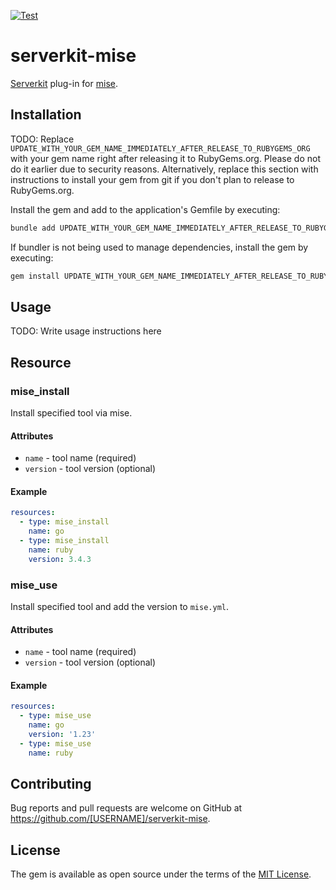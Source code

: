 [![Test](https://github.com/serverkit/serverkit-mise/actions/workflows/test.yml/badge.svg)](https://github.com/serverkit/serverkit-mise/actions/workflows/test.yml)

# serverkit-mise

[Serverkit](https://github.com/serverkit/serverkit) plug-in for [mise](https://github.com/jdx/mise).

## Installation

TODO: Replace `UPDATE_WITH_YOUR_GEM_NAME_IMMEDIATELY_AFTER_RELEASE_TO_RUBYGEMS_ORG` with your gem name right after releasing it to RubyGems.org. Please do not do it earlier due to security reasons. Alternatively, replace this section with instructions to install your gem from git if you don't plan to release to RubyGems.org.

Install the gem and add to the application's Gemfile by executing:

```bash
bundle add UPDATE_WITH_YOUR_GEM_NAME_IMMEDIATELY_AFTER_RELEASE_TO_RUBYGEMS_ORG
```

If bundler is not being used to manage dependencies, install the gem by executing:

```bash
gem install UPDATE_WITH_YOUR_GEM_NAME_IMMEDIATELY_AFTER_RELEASE_TO_RUBYGEMS_ORG
```

## Usage

TODO: Write usage instructions here

## Resource

### mise_install

Install specified tool via mise.

#### Attributes

- `name` - tool name (required)
- `version` - tool version (optional)

#### Example

```yaml
resources:
  - type: mise_install
    name: go
  - type: mise_install
    name: ruby
    version: 3.4.3
```

### mise_use

Install specified tool and add the version to `mise.yml`.

#### Attributes

- `name` - tool name (required)
- `version` - tool version (optional)

#### Example

```yaml
resources:
  - type: mise_use
    name: go
    version: '1.23'
  - type: mise_use
    name: ruby
```

## Contributing

Bug reports and pull requests are welcome on GitHub at https://github.com/[USERNAME]/serverkit-mise.

## License

The gem is available as open source under the terms of the [MIT License](https://opensource.org/licenses/MIT).
